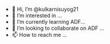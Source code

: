 - 👋 Hi, I’m @kulkarnisuyog21
- 👀 I’m interested in ...
- 🌱 I’m currently learning ADF...
- 💞️ I’m looking to collaborate on ADF ...
- 📫 How to reach me ...

<!---
kulkarnisuyog21/kulkarnisuyog21 is a ✨ special ✨ repository because its `README.md` (this file) appears on your GitHub profile.
You can click the Preview link to take a look at your changes.
--->
